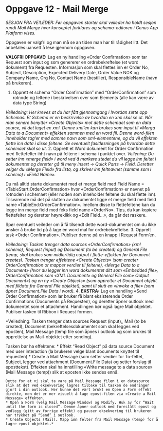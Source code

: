 # Oppgave 12 - Mail Merge
*SESJON FRA VEILEDER: Før oppgaven starter skal veileder ha holdt sesjon rundt Mail Merge hvor konseptet forklares og schema-editoren i Genus App Platform vises.*

Oppgaven er valgfri og man må se an tiden man har til rådighet litt. Det anbefales uansett å lese gjennom oppgaven.

**VALGFRI OPPGAVE:** Lag en ny handling «Order Confirmation» som tar Request som input og som genererer en ordrebekreftelse (et word dokument) fra Requesten. Informasjon som skal flettes inn er Order No, Subject, Description, Expected Delivery Date, Order Value NOK og Company Name, Org No, Contact Name (bestiller), ResponsibleName (navn på brukeren).
1. Opprett et schema “Order Confirmation” med “OrderConfirmation” som rotnode og feltene i beskrivelsen over som Elements (alle kan være av data type String)

  *Veiledning: Her kreves at du har fått gjennomgang i hvordan sette opp Schemas. Et Schema er en beskrivelse av hvordan en xml skal se ut. Når man senere benytter «Create Objects» mot dette schemaet som en data source, vil det laget en xml. Denne xml’en kan brukes som input til «Merga Data to a Document» effekten sammen med en word fil. Denne word-filen inneholder tag’er med samme navn som xml-elementene, og da vil effekten flette inn data i disse feltene. Se eventuelt fasitløsningen på hvordan dette schemaet skal se ut.*
2. Opprett et Word dokument for Order Confirmation med flettefelter ihht navn på feltene i schema i punktet over. 
*Veilening: Du setter inn «merge field» i word ved å markere stedet du vil legge inn feltet i dokumentet og deretter gå til meny Insert -> Quick Parts -> Field. Deretter velger du «Merge Field» fra lista, og skriver inn feltnavnet (samme som i schema) i «Field Name».*

  Du må alltid starte dokumentet med et merge field med Field Name = «TableStart:OrderConfirmation» hvor «OrderConfirmation» er navnet på rotnoden i schemaet (eller noden som inneholder feltene du skal flette inn). Tilsvarende må det på slutten av dokumentet ligge et merge field med field name «TableEnd:OrderConfirmation». Imellom disse to flettefeltene kan du legge inn merge field med feks field name «OrderNo». Tips, du kan kopiere flettefelter og deretter høyreklikk og «Edit Field...», da går det raskere.

  Spør eventuelt veileder om å få tilsendt dette word-dokumentet om du ikke ønsker å bruke tid på å lage en word mal for ordrebekreftelse.
3. Opprett task «Order Confirmation». Publiser denne på en knapp i Request Form’en.

  *Veiledning: Tasken trenger data sources «OrderConfirmation» (xml schema), Request (input) og Document (to be created) og General File (temp, skal brukes som midlertidig output i flette-effekten før Document creates). Tasken trenger effektene «Create Objects» (som creater OrderConfirmation or mapper verdier til feltene), «Merge Data to a Document» (hvor du legger inn word dokumentet ditt som «Embedded file», OrderConfirmation som «XML Document» og General File som» Output Document») og en ny «Create Objects» (som oppretter et Document objekt med fildata fra General File objektet), samt til slutt en «Invoke a file» (som åpner Document.File Data i word).*
4. **EKSTRA:** Lag en handling «Send Order Confirmation» som lar bruker få blant eksisterende Order Confirmations (Documents på Requesten), og deretter åpner outlook med dokumentet som et attachment. Handlingen bør også lagre Mail objektet. Publiser tasken til Ribbon i Request formen.
  
  *Veiledning: Tasken trenger data sources Request (input),, Mail (to be created), Document (bekreftelsesdokumentet som skal legges ved eposten), Mail Message (temp file som åpnes i outlook og som brukes til opprettelse av Mail-objektet etter sending).

  Tasken bør ha effektene:
    * Effekt “Read Object” på data source Document med user interaction (la brukeren velge blant documents knyttet til requesten)
    * Create a Mail Message (som setter verdier for To-feltet, Subject, legger ved attachment (Document.File Data) og setter forslag til eposttekst). Effekten skal ha innstilling «Write message to a data source» (Mail Message (temp)) slik at eposten ikke sendes ennå. 
    
    Dette for at vi skal ta vare på Mail Message filen i en datasource slik at det ved eksekvering lagres tilbake til tasken de endringer gjort i din outlook. Her kunne det vært brukt en Open a Form effekt direkte, men det er mer visuelt å lage epost-filen via «Create a Mail Message» effekten.
    * Open a Form (velg Mail Message Window) og Modify. Huk av for “Wait until the form is closed”. Denne åpner outlook med foreslått epost og vedlegg (gitt av forrige effekt) og pauser eksekvering til brukeren har trykket på “Send” i outlook.
    * Create Objects (Mail). Mapp inn felter fra Mail Message (temp) for å lagre epost objektet.*